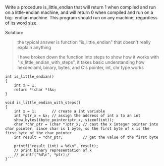 Write a procedure is_little_endian that will return 1 when compiled and run
on a little-endian machine, and will return 0 when compiled and run on a big-
endian machine. This program should run on any machine, regardless of its word
size.

Solution:
> the typical answer is function "is_little_endian" that doesn't really explain anything
>
> I have broken down the function into steps to show how it works with
> "is_little_endian_with_steps", it takes basic understanding how hexdeciaml,
> binary, bytes, and C's pointer, int, chr type works
```
int is_little_endian()
{
    int x = 1;
    return *(char *)&x;
}

void is_little_endian_with_steps()
{
    int x = 1;       // create a int variable
    int *ptr_x = &x; // assign the address of int x to an int
    show_bytes((byte_pointer)ptr_x, sizeof(int));
    char *chr_ptr = (char *)ptr_x; // cast the x integer pointer into char pointer, since char is 1 byte, so the first byte of x is the first byte of the char pointer
    int result = *chr_ptr;         // get the value of the first byte

    printf("result (int) = %d\n", result);
    // print binary representation of x
    // printf("%d\n", *ptr);/
}```